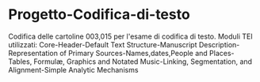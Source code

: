 # Progetto-Codifica-di-testo
 Codifica delle cartoline 003,015 per l'esame di codifica di testo.
 Moduli TEI utilizzati: Core-Header-Default Text Structure-Manuscript Description-Representation of Primary Sources-Names,dates,People and Places- Tables, Formulæ, Graphics and Notated Music-Linking, Segmentation, and Alignment-Simple Analytic Mechanisms
